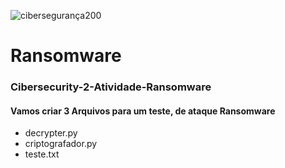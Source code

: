 
![cibersegurança200](https://github.com/user-attachments/assets/543925b6-4ea0-4af1-bc73-d28bb24c556e)

# Ransomware
### Cibersecurity-2-Atividade-Ransomware
#### Vamos criar 3 Arquivos para um teste, de ataque Ransomware
* decrypter.py
* criptografador.py
* teste.txt
